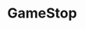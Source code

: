 ---
title: "GameStop"
url: /colorado-springs/gamestop-south-academy-boulevard/
shop: video games
---